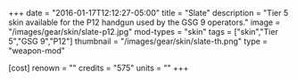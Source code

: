 +++
date = "2016-01-17T12:12:27-05:00"
title = "Slate"
description = "Tier 5 skin available for the P12 handgun used by the GSG 9 operators."
image = "/images/gear/skin/slate-p12.jpg"
mod-types = "skin"
tags = ["skin","Tier 5","GSG 9","P12"]
thumbnail = "/images/gear/skin/slate-th.png"
type = "weapon-mod"

[cost]
  renown = ""
  credits = "575"
  units = ""
+++

